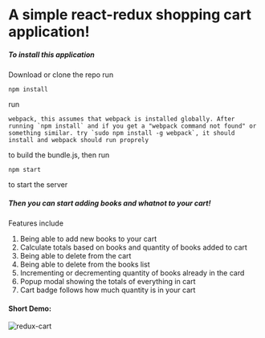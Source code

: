 # A simple react-redux shopping cart application!
##### To install this application
Download or clone the repo
run 
```
npm install
```
run 
```
webpack, this assumes that webpack is installed globally. After running `npm install` and if you get a "webpack command not found" or something similar. try `sudo npm install -g webpack`, it should install and webpack should run proprely
```
to build the bundle.js, then run 
```
npm start
```
to start the server

##### Then you can start adding books and whatnot to your cart!

Features include
1) Being able to add new books to your cart
2) Calculate totals based on books and quantity of books added to cart
3) Being able to delete from the cart
4) Being able to delete from the books list
5) Incrementing or decrementing quantity of books already in the card
6) Popup modal showing the totals of everything in cart
7) Cart badge follows how much quantity is in your cart

#### Short Demo:
![redux-cart](https://github.com/gerardramosm89/react-redux-shopping-cart/blob/master/public/images/cart.gif?raw=true)

